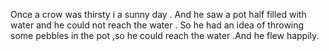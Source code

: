 Once a crow was thirsty i a sunny day . And he saw a pot half filled with water and he could not reach the water .
So he had an idea of throwing some pebbles in the pot ,so he could reach the water .And he flew happily. 